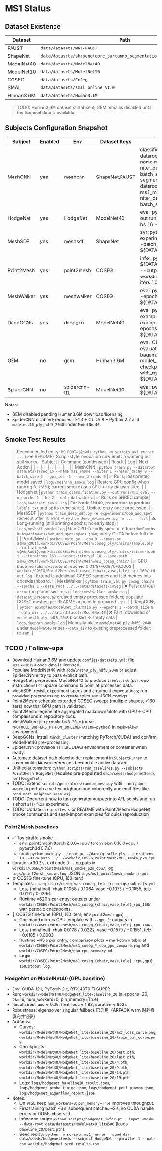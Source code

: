# MS1 Status

## Dataset Existence
| Dataset | Path | Exists |
|---|---|---|
| FAUST | `data/datasets/MPI-FAUST` | OK |
| ShapeNet | `data/datasets/shapenetcore_partanno_segmentation_benchmark_v0_normal` | OK |
| ModelNet40 | `data/datasets/ModelNet40` | OK |
| ModelNet10 | `data/datasets/ModelNet10` | OK |
| COSEG | `data/datasets/CoSeg` | OK |
| SMAL | `data/datasets/smal_online_V1.0` | OK |
| Human3.6M | `data/datasets/Human3.6M` | MISSING |

> TODO: Human3.6M dataset still absent; GEM remains disabled until the licensed data is available.

## Subjects Configuration Snapshot
| Subject | Enabled | Env | Dataset Keys | Entry Templates |
|---|---|---|---|---|
| MeshCNN | yes | meshcnn | ShapeNet,FAUST | classification: python train.py --dataroot ${DATASET:ShapeNet} --name ms1_meshcnn_cls --niter 1 --niter_decay 0 --save_epoch_freq 1 --batch_size 2<br>segmentation: python train.py --dataroot ${DATASET:FAUST} --name ms1_meshcnn_seg --niter 1 --niter_decay 0 --save_epoch_freq 1 --batch_size 2 |
| HodgeNet | yes | HodgeNet | ModelNet40 | eval: python train_classification.py --out runs/ms1_eval --n_epochs 100 --bs 16 --data ${DATASET:ModelNet40} |
| MeshSDF | yes | meshsdf | ShapeNet | svr: python train_svr.py -e experiments/cars_svr --max_epoch 1 --batch_size 2 --data_root ${DATASET:ShapeNet} |
| Point2Mesh | yes | point2mesh | COSEG | infer: python point2mesh.py --input ${DATASET:COSEG}/chair/chair_001.obj --output_dir workdir/COSEG/Point2Mesh/results --iters 10 |
| MeshWalker | yes | meshwalker | COSEG | eval: python train_val.py coseg chairs --epochs 1 --data_root ${DATASET:COSEG} |
| DeepGCNs | yes | deepgcn | ModelNet40 | eval: python examples/modelnet_cls/main.py --cfg examples/modelnet_cls/config.yaml --epochs 1 --batch_size 8 --data_dir ${DATASET:ModelNet40} |
| GEM | no | gem | Human3.6M | eval: CUDA_VISIBLE_DEVICES=0 python evaluate_scannet.py --model bagem_scannet --batch_size 2 --model_path checkpoints/bagem_scannet.ckpt --with_rgb --data_root ${DATASET:Human3.6M} |
| SpiderCNN | no | spidercnn-tf1 | ModelNet10 | eval: python train.py --eval --data_root ${DATASET:ModelNet10} |

Notes:
- GEM disabled pending Human3.6M download/licensing.
- SpiderCNN disabled; requires TF1.3 + CUDA 8 + Python 2.7 and `modelnet40_ply_hdf5_2048` under `ModelNet40`.

## Smoke Test Results
> Recommended entry: `MS_ROOT=$(pwd) python -m scripts.ms1_runner ...` (see README). Script-style invocation now emits a warning but still works.
| Subject | Command (condensed) | Result | Log | Next Action |
|---|---|---|---|---|
| MeshCNN | `python train.py --dataroot datasets/shrec_16 --name ms1_smoke --niter 1 --niter_decay 0 --batch_size 2 --gpu_ids -1 --num_threads 0` | ✅ Runs; loss printed, model saved | `logs/meshcnn_smoke.log` | Restore GPU config when running full MS1; current smoke uses CPU + tiny dataset slice. |
| HodgeNet | `python train_classification.py --out runs/ms1_eval --n_epochs 1 --bs 2 --data data/shrec` | ✅ Runs on SHREC sample | `logs/hodgenet_smoke.log` | For ModelNet40, preprocess to produce `labels.txt` and splits (repo script). Update entry once processed. |
| MeshSDF | `python train_deep_sdf.py -e experiments/bob_and_spot` (timeout after 10 min) → `python demo_optimizer.py -e ... --fast` | ⚠️ Long-running (still printing epochs; no early stop) | `logs/meshsdf_smoke.log` | Use CPU-friendly spec or reduce `NumEpochs` in `experiments/bob_and_spot/specs.json`; verify CUDA before full run. |
| Point2Mesh | `python main.py --gpu 0 --input-pc ${MS_ROOT}/workdir/COSEG/Point2Mesh/coseg_ply/chairs/sample.ply --initial-mesh ${MS_ROOT}/workdir/COSEG/Point2Mesh/coseg_ply/chairs/initmesh.obj --iterations 160 --export-interval 10 --save-path ${MS_ROOT}/workdir/COSEG/Point2Mesh/ms1_coseg_chair/` | ✅ GPU baseline (chair/vase/tele) reaches 0.0178/−0.1570/0.0003 | `workdir/COSEG/Point2Mesh/ms1_coseg_{chair,vase,tele}_gpu_160/stdout.log` | Extend to additional COSEG samples and fold metrics into docs/dashboard. |
| MeshWalker | `python train_val.py coseg chairs --epochs 1 --data_root ../../data/datasets/CoSeg` | ❌ Fails: `DATASET error` (no processed `.npz`) | `logs/meshwalker_smoke.log` | `dataset_prepare.py` created empty processed folders; populate COSEG meshes per README or point to prepared `.npz`. |
| DeepGCNs | `python examples/modelnet_cls/main.py --epochs 1 --batch_size 8 --data_dir ../../data/datasets/ModelNet40` | ❌ Fails: download of `modelnet40_ply_hdf5_2048` blocked → empty data | `logs/deepgcn_smoke.log` | Manually place `modelnet40_ply_hdf5_2048` under `ModelNet40` or set `--data_dir` to existing preprocessed folder; re-run. |

## TODO / Follow-ups
- Download Human3.6M and update `configs/datasets.yml`; flip `GEM.enabled` once data is licensed.
- Populate ModelNet40 with `modelnet40_ply_hdf5_2048` or adjust SpiderCNN entry to pass explicit path.
- HodgeNet: preprocess ModelNet40 to produce `labels.txt` (per repo instructions) or update command to point at processed data.
- MeshSDF: revisit experiment specs and argument expectations; run provided preprocessing to create splits and JSON configs.
- Point2Mesh: schedule extended COSEG sweeps (multiple shapes, >160 iters) now that GPU path is validated.
- Point2Mesh: regenerate aggregated markdown/plots with GPU + CPU comparisons in repository docs.
- MeshWalker: pin `protobuf<=3.20.x` (or set `PROTOCOL_BUFFERS_PYTHON_IMPLEMENTATION=python`) in `meshwalker` environment.
- DeepGCNs: install `torch_cluster` (matching PyTorch/CUDA) and confirm ModelNet40 pre-processing.
- SpiderCNN: provision TF1.3/CUDA8 environment or container when ready.
- Automate dataset path placeholder replacement in `SubjectRunner` to cover multi-dataset references beyond the active dataset.
- Unified automation: `python scripts/run_baselines.py --subjects Point2Mesh HodgeNet` (requires pre-populated `data/seeds/hodgenetSeeds` for HodgeNet).
- TODO: Extend `scripts/generators/random_mesh.py` with `--neighbor-aware` to perturb a vertex neighborhood coherently and emit files like `rand_mesh_neighbor_XXXX.obj`.
- TODO: Document how to turn generator outputs into AFL seeds and run a short `afl-fuzz` experiment.
- TODO: Update `scripts/tests` or README with Point2Mesh/HodgeNet smoke commands and seed-import examples for quick reproduction.

### Point2Mesh baselines
- ✅ Toy giraffe smoke  
  - env: point2mesh (torch 2.3.0+cpu / torchvision 0.18.0+cpu / pytorch3d 0.7.6)  
  - cmd: `python main.py --input-pc ./data/giraffe.ply --iterations 10 --save-path ../../workdir/COSEG/Point2Mesh/ms1_smoke_p2m_cpu`  
- duration ≈30.2 s, exit code 0 — outputs in `workdir/COSEG/Point2Mesh/ms1_smoke_p2m_cpu/`; log `logs/point2mesh_smoke.log`, JSON `logs/ms1_point2mesh_smoke.jsonl`.
- ⚙️ COSEG fine-tune (CPU, 160 iters)  
- Templates: `coseg_chair/coseg_vase/coseg_tele` in `configs/subjects.yml`.  
  - Loss (min/final): chair 0.1058 / 0.1064, vase −0.1075 / −0.1055, tele 0.0191 / 0.0296.  
  - Runtime ≈520 s per entry; outputs under `workdir/COSEG/Point2Mesh/ms1_coseg_{chair,vase,tele}_cpu_160/` with periodic checkpoints.
- 🚀 COSEG fine-tune (GPU, 160 iters; env `point2mesh-gpu`)  
  - Command mirrors CPU template with `--gpu 0`; outputs in `workdir/COSEG/Point2Mesh/ms1_coseg_{chair,vase,tele}_gpu_160/`.  
  - Loss (min/final): chair 0.0178 / 0.0222, vase −0.1570 / −0.1551, tele −0.0185 / 0.0003.  
  - Runtime ≈45 s per entry; comparison plots + markdown table at `workdir/COSEG/Point2Mesh/ms1_coseg_*_cpu_gpu_compare.png` and `workdir/COSEG/Point2Mesh/gpu_cpu_summary.md`.  
  - Logs: `workdir/COSEG/Point2Mesh/ms1_coseg_{chair,vase,tele}_{cpu,gpu}_160/stdout.log`.

### HodgeNet on ModelNet40 (GPU baseline)

- Env: CUDA 12.1, PyTorch 2.x, RTX 4070 Ti SUPER
- Run: `workdir/ModelNet40/HodgeNet_lite/baseline_20` (n_epochs=20, bs=16, num_workers=0, pin_memory=True)
- Result: best_acc ≈ 0.25, final_loss ≈ 1.83, duration ≈ 802 s
- Robustness: eigensolver singular fallback 已启用（ARPACK warn 时转零填充并记录）
- Artifacts:
  - Curves: `workdir/ModelNet40/HodgeNet_lite/baseline_20/acc_loss_curve.png`, `workdir/ModelNet40/HodgeNet_lite/baseline_20/train_val_curve.png`
  - Checkpoints: `workdir/ModelNet40/HodgeNet_lite/baseline_20/best.pth`, `workdir/ModelNet40/HodgeNet_lite/baseline_20/last.pth`, `workdir/ModelNet40/HodgeNet_lite/baseline_20/4.pth`, `workdir/ModelNet40/HodgeNet_lite/baseline_20/9.pth`, `workdir/ModelNet40/HodgeNet_lite/baseline_20/14.pth`, `workdir/ModelNet40/HodgeNet_lite/baseline_20/19.pth`
  - Logs: `logs/hodgenet_baseline20_result.json`, `logs/hodgenet_probe_timing.json`, `logs/hodgenet_perf_pinmem.json`, `logs/hodgenet_eigenflow_report.json`
- Notes:
  - On WSL keep `num_workers=0`; `pin_memory=True` improves throughput.
  - First training batch ~3 s, subsequent batches ~2 s; no CUDA handle errors or OOMs observed.
  - Inference script: `python scripts/hodgenet_infer.py --input <mesh> --data-root data/datasets/ModelNet40_lite600` (loads `baseline_20/best.pth`).
  - Seed replay: `python -m scripts.ms1_runner --seed-dir data/seeds/hodgenetSeeds --subject HodgeNet --parallel 1 --out-csv workdir/hodgenet_seed_results.csv`.
